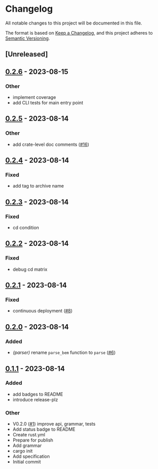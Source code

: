 # Changelog
All notable changes to this project will be documented in this file.

The format is based on [Keep a Changelog](https://keepachangelog.com/en/1.0.0/),
and this project adheres to [Semantic Versioning](https://semver.org/spec/v2.0.0.html).

## [Unreleased]

## [0.2.6](https://github.com/vortex-design/bem/compare/v0.2.5...v0.2.6) - 2023-08-15

### Other
- implement coverage
- add CLI tests for main entry point

## [0.2.5](https://github.com/vortex-design/bem/compare/v0.2.4...v0.2.5) - 2023-08-14

### Other
- add crate-level doc comments ([#16](https://github.com/vortex-design/bem/pull/16))

## [0.2.4](https://github.com/vortex-design/bem/compare/v0.2.3...v0.2.4) - 2023-08-14

### Fixed
- add tag to archive name

## [0.2.3](https://github.com/vortex-design/bem/compare/v0.2.2...v0.2.3) - 2023-08-14

### Fixed
- cd condition

## [0.2.2](https://github.com/vortex-design/bem/compare/v0.2.1...v0.2.2) - 2023-08-14

### Fixed
- debug cd matrix

## [0.2.1](https://github.com/vortex-design/bem/compare/v0.2.0...v0.2.1) - 2023-08-14

### Fixed
- continuous deployment ([#8](https://github.com/vortex-design/bem/pull/8))

## [0.2.0](https://github.com/vortex-design/bem/compare/v0.1.1...v0.2.0) - 2023-08-14

### Added
- *(parser)* rename `parse_bem` function to `parse` ([#6](https://github.com/vortex-design/bem/pull/6))

## [0.1.1](https://github.com/vortex-design/bem/compare/v0.1.0...v0.1.1) - 2023-08-14

### Added
- add badges to README
- introduce release-plz

### Other
- V0.2.0 ([#1](https://github.com/vortex-design/bem/pull/1)) improve api, grammar, tests
- Add status badge to README
- Create rust.yml
- Prepare for publish
- Add grammar
- cargo init
- Add specification
- Initial commit
